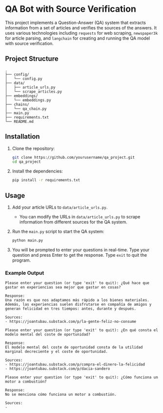 # QA Bot with Source Verification

This project implements a Question-Answer (QA) system that extracts information from a set of articles and verifies the sources of the answers. It uses various technologies including `requests` for web scraping, `newspaper3k` for article parsing, and `langchain` for creating and running the QA model with source verification.

## Project Structure

```plaintext
.
├── config/
│   └── config.py
├── data/
│   ├── article_urls.py
│   └── scrape_articles.py
├── embeddings/
│   └── embeddings.py
├── chains/
│   └── qa_chain.py
├── main.py
├── requirements.txt
└── README.md
```

## Installation

1. Clone the repository:
    ```bash
    git clone https://github.com/yourusername/qa_project.git
    cd qa_project
    ```

2. Install the dependencies:
    ```bash
    pip install -r requirements.txt
    ```
## Usage


1. Add your article URLs to `data/article_urls.py`.
    - You can modify the URLs in `data/article_urls.py` to scrape information from different sources for the QA system.


2. Run the `main.py` script to start the QA system:
    ```bash
    python main.py
    ```

3. You will be prompted to enter your questions in real-time. Type your question and press Enter to get the response. Type `exit` to quit the program.



### Example Output

```plaintext
Please enter your question (or type 'exit' to quit): ¿Qué hace que gastar en experiencias sea mejor que gastar en cosas?

Response:
Una razón es que nos adaptamos más rápido a los bienes materiales. Además, las experiencias suelen disfrutarse en compañía de amigos y generan felicidad en tres tiempos: antes, durante y después.

Sources:
- https://joantubau.substack.com/p/la-gente-feliz-no-consume

Please enter your question (or type 'exit' to quit): ¿En qué consta el modelo mental del coste de oportunidad?

Response:
El modelo mental del coste de oportunidad consta de la utilidad marginal decreciente y el coste de oportunidad.

Sources:
- https://joantubau.substack.com/p/compra-el-dinero-la-felicidad
- https://joantubau.substack.com/p/dacia-sandero

Please enter your question (or type 'exit' to quit): ¿Cómo funciona un motor a combustión?

Response:
No se menciona cómo funciona un motor a combustión.

Sources:
-